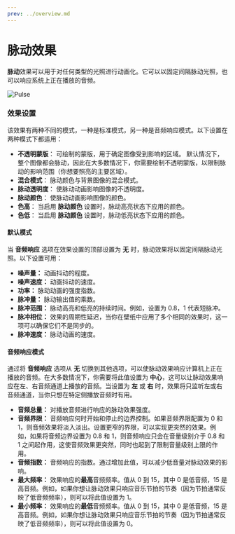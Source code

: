 ```yaml
---
prev: ../overview.md
---
```

# 脉动效果

**脉动**效果可以用于对任何类型的光照进行动画化。它可以以固定间隔脉动光照，也可以响应系统上正在播放的音频。

![Pulse](/wallpaper-engine-docs/img/effects/Pulse.gif)

### 效果设置

该效果有两种不同的模式，一种是标准模式，另一种是音频响应模式。以下设置在两种模式下都适用：

* **不透明蒙版**： 可绘制的蒙版，用于确定图像受到影响的区域。 默认情况下，整个图像都会脉动，因此在大多数情况下，你需要绘制不透明蒙版，以限制脉动的影响范围（你想要照亮的主要区域）。
* **混合模式**： 脉动颜色与背景图像的混合模式。
* **脉动透明度**： 使脉动动画影响图像的不透明度。
* **脉动颜色**： 使脉动动画影响图像的颜色。
* **色高**： 当启用 **脉动颜色** 设置时，脉动高亮状态下应用的颜色。
* **色低**： 当启用 **脉动颜色** 设置时，脉动低亮状态下应用的颜色。

#### 默认模式

当 **音频响应** 选项在效果设置的顶部设置为 **无** 时，脉动效果将以固定间隔脉动光照。以下设置可用：

* **噪声量：** 动画抖动的程度。
* **噪声速度：** 动画抖动的速度。
* **功率：** 脉动动画的强度指数。
* **脉冲量：** 脉动输出值的乘数。
* **脉冲范围：** 脉动高亮和低亮的持续时间。例如，设置为 0.8，1 代表短脉冲。
* **脉冲相位：** 效果的周期性延迟，当你在壁纸中应用了多个相同的效果时，这一项可以确保它们不是同步的。
* **脉冲速度：** 脉动动画的速度。

#### 音频响应模式

通过将 **音频响应** 选项从 **无** 切换到其他选项，可以使脉动效果响应计算机上正在播放的音频。在大多数情况下，你需要将此值设置为 **中心**，这可以让脉动效果响应在左、右音频通道上播放的音频。当设置为 **左** 或 **右** 时，效果将只监听左或右音频通道，当你只想在特定侧播放音频时有用。

* **音频总量：** 对播放音频进行响应的脉动效果强度。
* **音频界限：** 音频响应何时开始和停止的边界控制。如果音频界限配置为 0 和 1，则音频效果将淡入淡出。设置更窄的界限，可以实现更突然的效果。例如，如果将音频边界设置为 0.8 和 1，则音频响应只会在音量级别介于 0.8 和 1 之间起作用，这使音频效果更突然，同时也起到了限制音量级别上限的作用。
* **音频指数：** 音频响应的指数。通过增加此值，可以减少低音量对脉动效果的影响。
* **最大频率：** 效果响应的**最高**音频频率。值从 0 到 15，其中 0 是低音频，15 是高音频。例如，如果你想让脉动效果只响应音乐节拍的节奏（因为节拍通常反映了低音频频率），则可以将此值设置为 1。
* **最小频率：** 效果响应的**最低**音频频率。值从 0 到 15，其中 0 是低音频，15 是高音频。例如，如果你想让脉动效果只响应音乐节拍的节奏（因为节拍通常反映了低音频频率），则可以将此值设置为 0。
